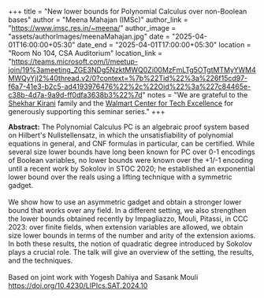 +++
title = "New lower bounds for Polynomial Calculus over non-Boolean bases"
author = "Meena Mahajan (IMSc)"
author_link = "https://www.imsc.res.in/~meena/"
author_image = "assets/authorImages/meenaMahajan.jpg"
date = "2025-04-01T16:00:00+05:30"
date_end = "2025-04-01T17:00:00+05:30"
location = "Room No 104, CSA Auditorium"
location_link = "https://teams.microsoft.com/l/meetup-join/19%3ameeting_ZGE3NDg5NzktMWQ0Zi00MzFmLTg5OTgtMTMyYWM4MWQyYjI2%40thread.v2/0?context=%7b%22Tid%22%3a%226f15cd97-f6a7-41e3-b2c5-ad4193976476%22%2c%22Oid%22%3a%227c84465e-c38b-4d7a-9a9d-ff0dfa3638b3%22%7d"
notes = "We are grateful to the <a href = "https://www.accel.com/people/shekhar-kirani" target= "_blank">Shekhar Kirani</a> family and the <a href = "https://www.csa.iisc.ac.in/cfe-walmart/" target= "_blank">Walmart Center for Tech Excellence</a> for generously supporting this seminar series."
+++

<b>Abstract:</b>
The Polynomial Calculus PC is an algebraic proof system based on Hilbert's Nullstellensatz, in which the unsatisfiability of polynomial equations in general, and CNF formulas in particular, can be certified.  While several size lower bounds have long been known for PC over 0-1 encodings of Boolean variables, no lower bounds were known over the +1/-1 encoding until a recent work by Sokolov in STOC 2020; he established an exponential lower bound over the reals using a lifting technique with a symmetric gadget.
<br><br>
We show how to use an asymmetric gadget and obtain a stronger lower bound that works over any field. In a different setting, we also strengthen the lower bounds obtained recently by Impagliazzo, Mouli, Pitassi, in CCC 2023: over finite fields, when extension variables are allowed, we obtain size lower bounds in terms of the number and arity of the extension axioms. In both these results, the notion of quadratic degree introduced by Sokolov plays a crucial role. The talk will give an overview of the setting, the results, and the techniques.
<br><br>
Based on joint work with Yogesh Dahiya and Sasank Mouli <a href="https://doi.org/10.4230/LIPIcs.SAT.2024.10" target="_blank">https://doi.org/10.4230/LIPIcs.SAT.2024.10</a>